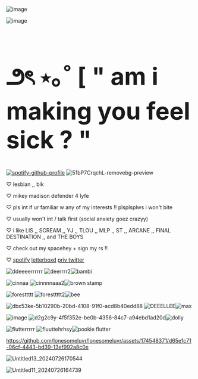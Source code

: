 ![image](https://github.com/lonesomeluvr/lonesomeluvr/assets/174548371/30efc4b6-86e3-4843-9d46-ae0725297856)

![image](https://github.com/lonesomeluvr/lonesomeluvr/assets/174548371/5ea0f4a5-3a03-4e54-8946-288f117024bf)


<h1 style="font-size: 4rem">౨ৎ ⋆｡˚ [ " am i making you feel sick ? "</h1> 


[![spotify-github-profile](https://spotify-github-profile.kittinanx.com/api/view?uid=rh2oqnubvlstyhpsucgotorqs&cover_image=true&theme=default&show_offline=false&background_color=0A0C10&interchange=false&bar_color=725C4E)](https://github.com/kittinan/spotify-github-profile) ![51bP7CrqchL-removebg-preview](https://github.com/lonesomeluvr/lonesomeluvr/assets/174548371/bf9a411b-194b-4e44-b174-df0e44c37d65)



♡   lesbian ,, blk

♡   mikey madison defender 4 lyfe

♡   pls int if ur familiar w any of my interests !! plsplsplws i won't bite

♡   usually won't int / talk first (social anxiety goez crazyy)

♡   i like LIS ,, SCREAM ,, YJ ,, TLOU ,, MLP ,, ST ,, ARCANE ,, FINAL DESTINATION ,, and THE BOYS

♡   check out my spacehey + sign my rs !!

♡   [spotify](https://open.spotify.com/user/rh2oqnubvlstyhpsucgotorqs)    [letterboxd](https://letterboxd.com/allsovls_/) [priv twitter](https://x.com/pickingflowrss)


![ddeeeerrrrrr](https://github.com/lonesomeluvr/lonesomeluvr/assets/174548371/131cb9f6-9c9a-4d96-9c1e-98b1d2d4608e)
 ![deerrrr2](https://github.com/lonesomeluvr/lonesomeluvr/assets/174548371/a5768a32-63fd-44ad-9f08-ba2ff802e3ae)![bambi](https://github.com/user-attachments/assets/38761311-74ec-4c37-8056-4ce00d1d0ee0)



![cinnaa](https://github.com/lonesomeluvr/lonesomeluvr/assets/174548371/d552efc6-0c26-4f97-b1a1-0e8a54047ca6)
 ![cinnnnaaa2](https://github.com/lonesomeluvr/lonesomeluvr/assets/174548371/82b8c276-ea6a-4d5a-ad9f-5a4604df50c2)![brown stamp](https://github.com/user-attachments/assets/0dc6123c-d83e-47f8-9e46-765bcc916c4b)




![foresttttt](https://github.com/lonesomeluvr/lonesomeluvr/assets/174548371/80f4093e-3228-429a-8978-1b71bb759ee0)
 ![foresttttt2](https://github.com/lonesomeluvr/lonesomeluvr/assets/174548371/37ded8b2-86ab-4252-8d34-da87e5575c58)![bee](https://github.com/user-attachments/assets/118e7bc8-0ee6-4313-81ad-83c9175ab395)


![dbx53ke-5b10290b-20bd-4108-91f0-acd8b40edd88](https://github.com/lonesomeluvr/lonesomeluvr/assets/174548371/7591698a-05e7-41fc-b632-d5a4f981047b) ![DEEELLEE](https://github.com/lonesomeluvr/lonesomeluvr/assets/174548371/2adb3ebb-1ad4-4fef-9322-355bffde1090)![max](https://github.com/user-attachments/assets/adca3558-d1c7-4d3b-8211-68047c0deeb7)





![image](https://github.com/lonesomeluvr/lonesomeluvr/assets/174548371/78592bf9-5f90-430e-93e3-ebd4730dcdda) ![d2g2c9y-4f5f352e-be0b-4356-84c7-a94ebd1ad20d](https://github.com/lonesomeluvr/lonesomeluvr/assets/174548371/fc1c7ab5-fe62-4b59-9cb7-8ed08f2fa3f3)![dolly](https://github.com/user-attachments/assets/99c2eb42-ab4a-4791-a7c7-a9f8284bfd44)



![flutterrrrr](https://github.com/lonesomeluvr/lonesomeluvr/assets/174548371/aa1beb56-f92b-49a3-8ab2-e41dbcb12802)
 ![fluuttehrhsy](https://github.com/lonesomeluvr/lonesomeluvr/assets/174548371/24211428-d745-453d-b86c-f38815e16844)![pookie flutter](https://github.com/user-attachments/assets/60562b68-f273-4ba6-a068-6f7f60009375)









https://github.com/lonesomeluvr/lonesomeluvr/assets/174548371/d65e1c71-06cf-4443-bd39-13ef992a8c0e



![Untitled13_20240726170544](https://github.com/user-attachments/assets/3b550e9e-60ba-4d1f-ad56-80845e9a12a1)


![Untitled11_20240726164739](https://github.com/user-attachments/assets/1edabf8e-8f79-4537-8ab7-d5376de6882b)











